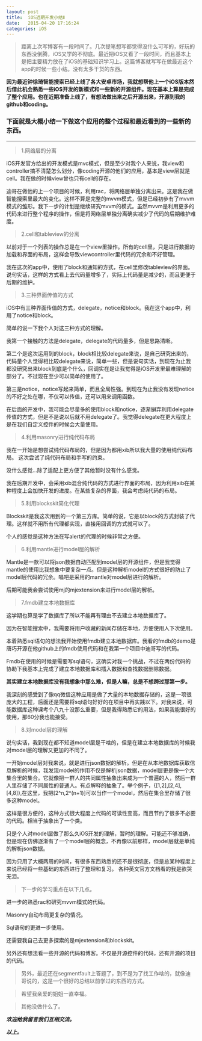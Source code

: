 ```yaml
---
layout: post
title:  iOS近期开发小结Ⅱ
date:   2015-04-20 17:16:24
categories: iOS
---
```

> 距离上次写博客有一段时间了。几次提笔想写都觉得没什么可写的，好玩的东西没倒腾，iOS又学的不彻底。最近把iOS又看了一段时间，而且基本上是把主要精力放在了iOS的基础知识学习上。这篇博客就写写在做最近这个app的时候一些小结。没有太多干货的东西。

**因为最近钟徐琦智能搜索已经上线了各大安卓市场，我就想帮他上一个iOS版本然后借此机会熟悉一些iOS开发的新模式和一些新的开源组件。现在基本上算是完成了整个应用。也在近期准备上线了，有想法做出来之后开源出来，开源到我的github和coding。**

### 下面就是大概小结一下做这个应用的整个过程和最近看到的一些新的东西。
---

> 1.网络层的分离

iOS开发官方给出的开发模式是mvc模式，但是至少对我个人来说，我view和controller搞不清楚怎么划分，像coding开源的他们的应用，基本是view层就是cell。我在做的时候view曾也只有cell的存在。

迪哥在做他的上一个项目的时候，利用rac，将网络层单独分离出来。这是我在做智能搜索里最大的变化。这样不算是完整的mvvm模式，但是已经初步有了mvvm模式的雏形。我下一步的计划是继续研究mvvm的模式。虽然mvvm是利用更多的代码来进行整个程序的操作，但是将网络层单独分离确实减少了代码的后期维护难度。

> 2.cell和tableview的分离

以前对于一个列表的操作总是在一个view里操作。所有的cell里，只是进行数据的加载和界面的布局，这样会导致viewcontroller里代码的冗余和不好管理。

我在这次的app中，使用了block和通知的方式，在cell里修改tableview的界面。说句实话，这样的方式看上去代码量增多了，实际上代码量是减少的，而且更便于后期的维护。

> 3.三种界面传值的方式

iOS中有三种界面传值的方式，delegate，notice和block。我在这个app中，利用了notice和block。

简单的说一下我个人对这三种方式的理解。

我第一个接触的方法是delegate，delegate的代码量多，但是思路清晰。

第二个是这次运用到的block，block相比较delegate来说，是自己研究出来的，代码量个人觉得相比较delegate来说，简单一些，但是说句实话，到现在为止我都没研究出来block到底是个什么，回调实在是让我觉得是iOS开发里最难理解的部分了。不过现在至少可以简单的使用了。

第三是notice，notice写起来简单，而且全局性强。到现在为止我没有发现notice的不好之处在哪，不仅可以传值，还可以用来调用函数。

在后面的开发中，我可能会尽量多的使用block和notice，逐渐摒弃利用delegate传值的方式，但是不是说以后就不用delegate了。我觉得delegate在更大程度上是在我们自定义控件的时候会大量使用。

> 4.利用masonry进行纯代码布局

我在一开始是想尝试纯代码布局的，但是因为都用xib所以我大量的使用纯代码布局。
这次尝试了纯代码布局和手写的约束。

没什么感觉…除了适配上更方便了其他暂时没有什么感觉。

我在后期开发中，会采用xib混合纯代码的方式进行界面的布局，因为利用xib在某种程度上会加快开发的进度。在某些复杂的界面，我会考虑纯代码的布局。

> 5.利用blockskit简化代理

Blockskit是我这次用到的一个第三方库。简单的说，它是以block的方式封装了代理。这样就不用所有代理都实现，直接用回调的方式就可以了。

个人的感觉是这种方法在写alert的代理的时候非常之方便。

> 6.利用mantle进行model层的解析

Mantle是一款可以将json数据自动匹配到model层的开源组件，但是我觉得mantle的使用比我想象中要复杂一点。但是这种解析model的方式很好的防止了model层代码的冗余。唱吧是采用的mantle对model层进行的解析。

后期可能我会尝试使用mj的mjextension来进行model层的解析。

> 7.fmdb建立本地数据库

这学期也算是学了数据库了所以不能再有理由不去建立本地数据库了。

因为在智能搜索中，我需要将用户收藏的新闻存储在本地，方便使用人下次使用。

本着熟悉sql语句的想法我开始使用fmdb建立本地数据库。我看的fmdb的demo是唐巧开源在他github上的fmdb使用代码和在我第一个项目中迪哥写的代码。

Fmdb在使用的时候是需要写sql语句，这确实对我一个挑战，不过在两份代码的协助下我基本上完成了建立本地数据库和插入数据和查找数据删除数据。

**其实建立本地数据库没有我想象中那么难，但是人嘛，总是不想跨过那第一步。**

我深刻的感受到了像qq微信这种应用是做了大量的本地数据存储的，这是一项很庞大的工程，后面还是需要将sql语句好好的在项目中再实践以下。对我来说，可能数据库这种课考个八九十没那么重要，但是我得熟悉它的用法，如果我能很好的使用，那60分我也能接受。

> 8.对model层的理解

说句实话，我到现在都不知道model层是干啥的，但是在建立本地数据库的时候我对model层的理解又更加的不同了。

一开始model层对我来说，就是进行json数据的解析。但是在从本地数据库获取信息解析的时候，我发现model的作用不仅是解析json数据，model层更是像一个大集合里的集合。它就像把一群人的共同属性抽象出来成为一个普遍的人，然后一群人里存储了不同属性的普通人。有点解释的抽象了。举个例子，{[1,2],[2,4],[4,8]},在这里，我把[2^n,2^(n+1)]可以当作一个model，然后在集合里存储了很多这种model。

这样是很方便的，这种方式很大程度上代码的可读性变高，而且节约了很多不必要的代码。相当于抽象出了一个类。

只是个人对model层做了那么久iOS开发的理解，暂时的理解。可能还不够准确，但是现在仿佛逐渐有了一个model层的概念，不再像以前那样，model层就是单纯的解析json数据。

因为只用了大概两周的时间，有很多东西熟悉的还不是很彻底，但是总某种程度上来说已经将一些基础的东西进行了整理和复习。
各种英文官方文档看的我是欲哭无泪。

> 下一步的学习重点在以下几点。

进一步的熟悉rac和研究mvvm模式的代码。

Masonry自动布局更复杂的情况。

Sql语句的更进一步使用。

还需要我自己去更多探索的是mjextension和blockskit。

另外还有想法看一些开源的代码和博客。不仅是开源控件的代码，还有开源的项目的代码。

>另外，最近还在segmentfault上答题了，到不是为了找工作啥的，就像迪哥说的，这是一个很好的总结以前学过的东西的方式。

>希望我亲爱的姐姐一直幸福。

>其他没做什么了。

***欢迎给我留言我们互相交流。***

***以上。***
